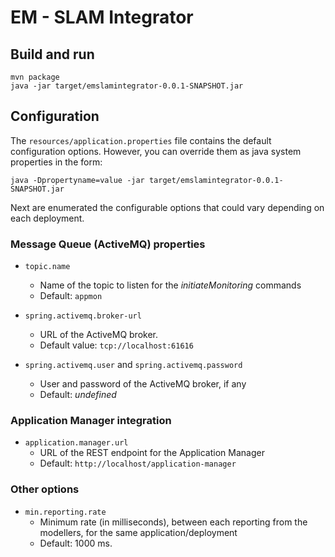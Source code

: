 # EM - SLAM Integrator

## Build and run

	mvn package
	java -jar target/emslamintegrator-0.0.1-SNAPSHOT.jar

## Configuration

The `resources/application.properties` file contains the default configuration options. However, you
can override them as java system properties in the form:

	java -Dpropertyname=value -jar target/emslamintegrator-0.0.1-SNAPSHOT.jar


Next are enumerated the configurable options that could vary depending on each deployment.

### Message Queue (ActiveMQ) properties

* `topic.name`
	- Name of the topic to listen for the *initiateMonitoring* commands
	- Default: `appmon`

* `spring.activemq.broker-url`
	- URL of the ActiveMQ broker.
	- Default value: `tcp://localhost:61616`

* `spring.activemq.user` and `spring.activemq.password`
	- User and password of the ActiveMQ broker, if any
	- Default: *undefined*

### Application Manager integration

* `application.manager.url`
	- URL of the REST endpoint for the Application Manager
	- Default: `http://localhost/application-manager`

### Other options

* `min.reporting.rate`
	- Minimum rate (in milliseconds), between each reporting from the modellers, for the same application/deployment
	- Default: 1000 ms.